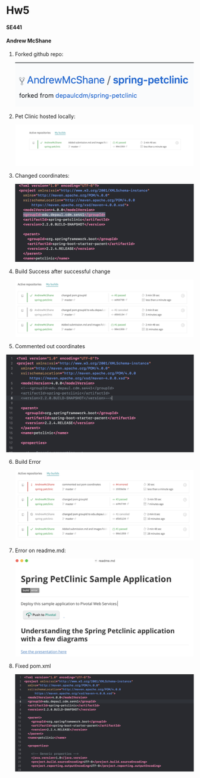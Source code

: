 # Hw5

#### SE441

#### Andrew McShane

1. Forked github repo:

   ![q1Answer](images/q1Answer.png)

2. Pet Clinic hosted locally:

   ![q2Answer](images/q2Answer.png)

3. Changed coordinates:

   ![q3Answer](images/q3Answer.png)

4. Build Success after successful change

   ![q4Answer](images/q4Answer.png)

5. Commented out coordinates

![q5Answer](images/q5Answer.png)

6. Build Error

   ![q6Answer](images/q6Answer.png)

7. Error on readme.md:

   ![q7Answer](images/q7Answer.png)

8. Fixed pom.xml

   ![q8Answer](images/q8Answer.png)

